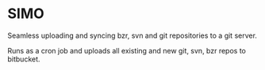 SIMO
====

Seamless uploading and syncing bzr, svn and git repositories to a git server.  

Runs as a cron job and uploads all existing and new git, svn, bzr repos to bitbucket.

